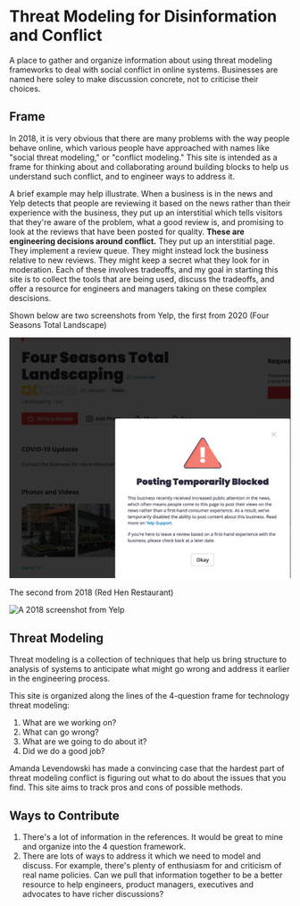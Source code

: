 # Threat Modeling for Disinformation and Conflict
A place to gather and organize information about using threat modeling
frameworks to deal with social conflict in online systems.  Businesses
are named here soley to make discussion concrete, not to criticise
their choices.

## Frame 

In 2018, it is very obvious that there are many problems with the way
people behave online, which various people have approached with names
like "social threat modeling," or "conflict modeling."  This site is
intended as a frame for thinking about and collaborating around
building blocks to help us understand such conflict, and to engineer
ways to address it.

A brief example may help illustrate.  When a business is in the news
and Yelp detects that people are reviewing it based on the news rather
than their experience with the business, they put up an interstitial
which tells visitors that they're aware of the problem, what a good
review is, and promising to look at the reviews that have been posted
for quality.  **These are engineering decisions around conflict.**
They put up an interstitial page.  They implement a review queue.
They might instead lock the business relative to new reviews.  They
might keep a secret what they look for in moderation.  Each of these
involves tradeoffs, and my goal in starting this site is to collect
the tools that are being used, discuss the tradeoffs, and offer a
resource for engineers and managers taking on these complex
descisions.

Shown below are two screenshots from Yelp, the first from 2020 (Four Seasons Total Landscape)

![A 2020 screenshot from Yelp](https://raw.githubusercontent.com/adamshostack/conflictmodeling/master/images/yelp-2.png)

The second from 2018 (Red Hen Restaurant)

![A 2018 screenshot from Yelp](https://raw.githubusercontent.com/adamshostack/conflictmodeling/master/images/RedHen.png)

## Threat Modeling

Threat modeling is a collection of techniques that help us bring
structure to analysis of systems to anticipate what might go wrong and
address it earlier in the engineering process.

This site is organized along the lines of the 4-question frame for
technology threat modeling:

1. What are we working on?
2. What can go wrong?
3. What are we going to do about it?
4. Did we do a good job?

Amanda Levendowski has made a convincing case that the hardest part of threat
modeling conflict is figuring out what to do about the issues that you
find.  This site aims to track pros and cons of possible methods.

## Ways to Contribute
1. There's a lot of information in the references.  It would be great to mine and organize into the 4 question framework.
2. There are lots of ways to address it which we need to model and discuss.  For example, there's plenty of enthusiasm for and criticism of real name policies.  Can we pull that information together to be a better resource to help engineers, product managers, executives and advocates to have richer discussions?
